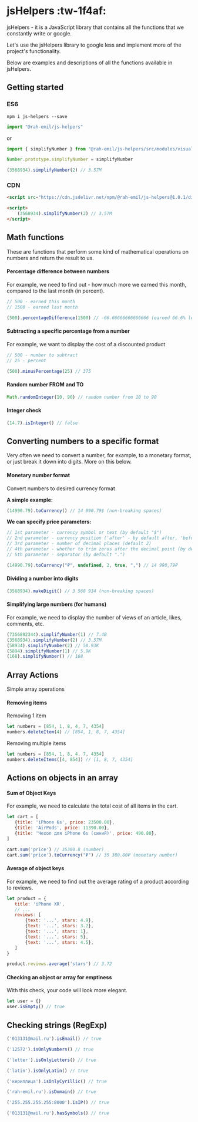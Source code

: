 # jsHelpers :tw-1f4af:
jsHelpers - it is a JavaScript library that contains all the functions that we constantly write or google.

Let's use the jsHelpers library to google less and implement more of the project's functionality.

Below are examples and descriptions of all the functions available in jsHelpers.

## Getting started
### ES6
`npm i js-helpers --save`
```javascript
import "@rah-emil/js-helpers"
```
or
```javascript
import { simplifyNumber } from "@rah-emil/js-helpers/src/modules/visual"

Number.prototype.simplifyNumber = simplifyNumber

(3568934).simplifyNumber(2) // 3.57M
```

### CDN
```html
<script src="https://cdn.jsdelivr.net/npm/@rah-emil/js-helpers@1.0.1/dist/js-helpers.js"></script>

<script>
    (3568934).simplifyNumber(2) // 3.57M
</script>
```

## Math functions
These are functions that perform some kind of mathematical operations on numbers and return the result to us.

#### Percentage difference between numbers
For example, we need to find out - how much more we earned this month, compared to the last month (in percent).
 ```javascript
// 500 - earned this month
// 1500 - earned last month

(500).percentageDifference(1500) // -66.66666666666666 (earned 66.6% less)
```

#### Subtracting a specific percentage from a number
For example, we want to display the cost of a discounted product
 ```javascript
// 500 - number to subtract
// 25 - percent

(500).minusPercentage(25) // 375
```

#### Random number FROM and TO
 ```javascript
Math.randomInteger(10, 90) // random number from 10 to 90
```

#### Integer check
 ```javascript
(14.7).isInteger() // false
```

## Converting numbers to a specific format
Very often we need to convert a number, for example, to a monetary format, or just break it down into digits. More on this below.

#### Monetary number format
Convert numbers to desired currency format

**A simple example:**
 ```javascript
(14990.79).toCurrency() // 14 990.79$ (non-breaking spaces)
```

**We can specify price parameters:**
 ```javascript
// 1st parameter - currency symbol or text (by default "$")
// 2nd parameter - currency position ('after' - by default after, 'before' - in front)
// 3rd parameter - number of decimal places (default 2)
// 4th parameter - whether to trim zeros after the decimal point (by default false, i.e. no zeros)
// 5th parameter - separator (by default ".")

(14990.79).toCurrency("₽", undefined, 2, true, ",") // 14 990,79₽
```

#### Dividing a number into digits
 ```javascript
(3568934).makeDigit() // 3 568 934 (non-breaking spaces)
```

#### Simplifying large numbers (for humans)
For example, we need to display the number of views of an article, likes, comments, etc.
 ```javascript
(7356892344).simplifyNumber(1) // 7.4B
(3568934).simplifyNumber(2) // 3.57M
(58934).simplifyNumber(2) // 58.93K
(5894).simplifyNumber(1) // 5.9K
(168).simplifyNumber() // 168
```


## Array Actions
Simple array operations

#### Removing items
Removing 1 item
 ```javascript
let numbers = [854, 1, 8, 4, 7, 4354]
numbers.deleteItem(4) // [854, 1, 8, 7, 4354]

```
Removing multiple items
 ```javascript
let numbers = [854, 1, 8, 4, 7, 4354]
numbers.deleteItems([4, 854]) // [1, 8, 7, 4354]
```

## Actions on objects in an array

#### Sum of Object Keys
For example, we need to calculate the total cost of all items in the cart.
 ```javascript
let cart = [
    {title: 'iPhone 6s', price: 23500.00},
    {title: 'AirPods', price: 11390.00},
    {title: 'Чехол для iPhone 6s (синий)', price: 490.80},
]

cart.sum('price') // 35380.8 (number)
cart.sum('price').toCurrency("₽") // 35 380.80₽ (monetary number)
```

#### Average of object keys
For example, we need to find out the average rating of a product according to reviews.
 ```javascript
let product = {
    title: 'iPhone XR',
    // ...
    reviews: [
        {text: '...', stars: 4.9},
        {text: '...', stars: 3.2},
        {text: '...', stars: 1},
        {text: '...', stars: 5},
        {text: '...', stars: 4.5},
    ]
}

product.reviews.average('stars') // 3.72
```

#### Checking an object or array for emptiness
With this check, your code will look more elegant.
 ```javascript
let user = {}
user.isEmpty() // true
```

## Checking strings (RegExp)
 ```javascript
('013131@mail.ru').isEmail() // true

('12572').isOnlyNumbers() // true

('letter').isOnlyLetters() // true

('latin').isOnlyLatin() // true

('кириллица').isOnlyCyrillic() // true

('rah-emil.ru').isDomain() // true

('255.255.255.255:8000').isIP() // true

('013131@mail.ru').hasSymbols() // true
```